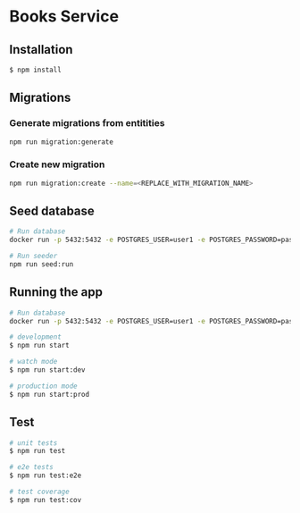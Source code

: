 # Books Service

## Installation

```bash
$ npm install
```

## Migrations

### Generate migrations from entitities

```bash
npm run migration:generate
```

### Create new migration

```bash
npm run migration:create --name=<REPLACE_WITH_MIGRATION_NAME>
```

## Seed database

```bash
# Run database
docker run -p 5432:5432 -e POSTGRES_USER=user1 -e POSTGRES_PASSWORD=pass -e POSTGRES_DB=booksservice --rm postgres:16

# Run seeder
npm run seed:run
```

## Running the app

```bash
# Run database
docker run -p 5432:5432 -e POSTGRES_USER=user1 -e POSTGRES_PASSWORD=pass -e POSTGRES_DB=booksservice --rm postgres:16

# development
$ npm run start

# watch mode
$ npm run start:dev

# production mode
$ npm run start:prod
```

## Test

```bash
# unit tests
$ npm run test

# e2e tests
$ npm run test:e2e

# test coverage
$ npm run test:cov
```

